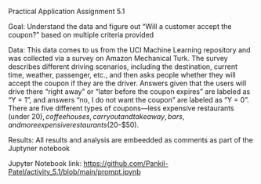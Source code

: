 Practical Application Assignment 5.1

Goal:
Understand the data and figure out “Will a customer accept the coupon?” based on multiple criteria provided

Data:
This data comes to us from the UCI Machine Learning repository and was collected via a survey on Amazon Mechanical Turk. The survey describes different driving scenarios, including the destination, current time, weather, passenger, etc., and then asks people whether they will accept the coupon if they are the driver. Answers given that the users will drive there “right away” or “later before the coupon expires” are labeled as “Y = 1”, and answers “no, I do not want the coupon” are labeled as “Y = 0”. There are five different types of coupons—less expensive restaurants (under $20), coffee houses, carry out and take away, bars, and more expensive restaurants ($20–$50).

Results:
All results and analysis are embeedded as comments as part of the  Juptyner notebook 

Jupyter Notebook link: 
https://github.com/Pankil-Patel/activity_5.1/blob/main/prompt.ipynb
